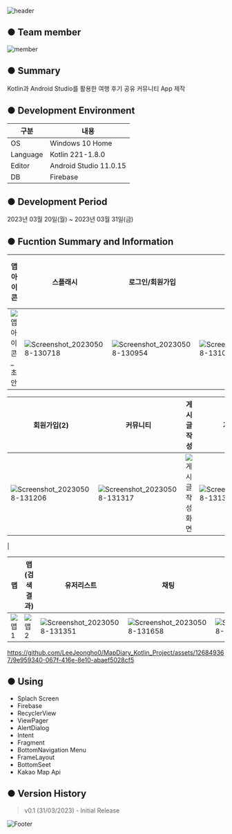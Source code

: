 ![header](https://capsule-render.vercel.app/api?type=waving&color=gradient&height=200&section=header&text=🏖️떠나자&fontSize=55)

● Team member
---------------------------
![member](https://github.com/LeeJeongho0/MapDiary_Kotlin_Project/assets/126849367/100d5dc8-850b-4951-803a-e6026ba9045d)

● Summary
---------------------------
Kotlin과 Android Studio를 활용한 여행 후기 공유 커뮤니티 App 제작

● Development Environment
-------------
|구분|내용|
|---|------------------|
|OS|Windows 10 Home|
|Language|Kotlin 221-1.8.0|
|Editor|Android Studio 11.0.15|
|DB|Firebase|

● Development Period
----------------
2023년 03월 20일(월) ~ 2023년 03월 31일(금)


● Fucntion Summary and Information
-------------
|앱 아이콘|스플래시|로그인/회원가입|로그인|회원가입(1)|
|------|-----|--------|-----------|--------------|
|![앱 아이콘_초안](https://github.com/KimHuiseon230/firebaseTest23041904_repo/assets/126849356/3789fc5c-78f9-424f-bd51-28d2f3dac620)|![Screenshot_20230508-130718](https://github.com/KimHuiseon230/firebaseTest23041904_repo/assets/126849356/2d6cb5f4-9ba1-4232-84c1-7de631deadff)|![Screenshot_20230508-130954](https://github.com/KimHuiseon230/firebaseTest23041904_repo/assets/126849356/d27910d5-f4a9-4033-8a78-1754598445ea)|![Screenshot_20230508-131041](https://github.com/KimHuiseon230/firebaseTest23041904_repo/assets/126849356/034ae10c-c31f-42fc-bb7a-bcef9d79b861)|![회원가입3](https://github.com/KimHuiseon230/firebaseTest23041904_repo/assets/126849356/40a44ab2-3db6-4543-9cfa-73743a8fd985)|


|회원가입(2)|커뮤니티|게시글 작성|게시글 상세|게시글 삭제|
|----|----|------|---------|--------|
|![Screenshot_20230508-131206](https://github.com/KimHuiseon230/firebaseTest23041904_repo/assets/126849356/9d0055c7-2389-453a-b140-69d4409294d8)|![Screenshot_20230508-131317](https://github.com/KimHuiseon230/firebaseTest23041904_repo/assets/126849356/caa131e6-61ae-40f8-b52b-3e4fb9535ab1)|![게시글 작성화면](https://github.com/KimHuiseon230/firebaseTest23041904_repo/assets/126849356/7dd36992-e316-479d-b5e7-7988fc213f1a)|![Screenshot_20230508-131336](https://github.com/KimHuiseon230/firebaseTest23041904_repo/assets/126849356/9b1850cf-cc2e-4389-ac60-79122635ddec)|![Screenshot_20230510-153025](https://github.com/KimHuiseon230/firebaseTest23041904_repo/assets/126849356/bf52ad09-5945-4eb4-9059-263df146d5c8)
|


|맵|맵(검색결과)|유저리스트|채팅|로그아웃|
|------|--------|------|------|----|
|![맵1](https://github.com/KimHuiseon230/firebaseTest23041904_repo/assets/126849356/9805d50e-148a-491f-a501-8eb5fbdaf8f2)|![맵2](https://github.com/KimHuiseon230/firebaseTest23041904_repo/assets/126849356/2de3825f-02f7-4d0d-84b6-95687db6579b)|![Screenshot_20230508-131351](https://github.com/KimHuiseon230/firebaseTest23041904_repo/assets/126849356/bf8e2ae1-c4f6-404d-8ca0-abb46a9dd55d)|![Screenshot_20230508-131658](https://github.com/KimHuiseon230/firebaseTest23041904_repo/assets/126849356/a3ce042d-1e0b-49df-a82a-93628b3fd9e4)|![Screenshot_20230508-131753](https://github.com/KimHuiseon230/firebaseTest23041904_repo/assets/126849356/9d1e7d20-0878-4250-b798-9a1c3ef8163a)|

https://github.com/LeeJeongho0/MapDiary_Kotlin_Project/assets/126849367/9e959340-067f-416e-8e10-abaef5028cf5

● Using
-------------
+ Splach Screen
+ Firebase
+ RecyclerView
+ ViewPager
+ AlertDialog
+ Intent
+ Fragment
+ BottomNavigation Menu
+ FrameLayout
+ BottomSeet
+ Kakao Map Api


● Version History
-------------
> v0.1 (31/03/2023) - Initial Release

![Footer](https://capsule-render.vercel.app/api?type=waving&color=gradient&height=200&section=footer)
